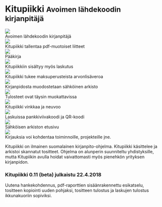 # Kitupiikki <small>Avoimen lähdekoodin kirjanpitäjä</small>

<div class="karuselli">
<div class="karusellissa fade">
 <img src="images/kitupiikkikannettava.png">
  <div class="txt">Avoimen lähdekoodin kirjanpitäjä</div>
</div>
 <div class="karusellissa fade">
  <img src="kirjaus/myllykirjaus.png">
  <div class="txt">Kitupiikki tallentaa pdf-muotoiset liitteet</div>
 </div>
 <div class="karusellissa fade">
  <img src="images/paakirja.png">
  <div class="txt">Pääkirja</div>
 </div>
 <div class="karusellissa fade">
  <img src="laskutus/luettelo.png">
  <div class="txt">Kitupiikkiin sisältyy myös laskutus</div>
 </div>
 <div class="karusellissa fade">
  <img src="images/maksualv.png">
  <div class="txt">Kitupiikki tukee maksuperusteista arvonlisäveroa</div>
 </div>
 <div class="karusellissa fade">
  <img src="images/arkisto.png">
  <div class="txt">Kirjanpidosta muodostetaan sähköinen arkisto</div>
 </div>
 <div class="karusellissa fade">
  <img src="images/raportinmuokkaus.png">
  <div class="txt">Tulosteet ovat täysin muokattavissa</div>
 </div>
 <div class="karusellissa fade">
  <img src="aloitus/vinkit7.png">
  <div class="txt">Kitupiikki vinkkaa ja neuvoo</div>
 </div>
 <div class="karusellissa fade">
  <img src="images/viivakoodi.png">
  <div class="txt">Laskuissa pankkiviivakoodi ja QR-koodi</div>
 </div>
 <div class="karusellissa fade">
  <img src="images/arkisto1.png">
  <div class="txt">Sähköisen arkiston etusivu</div>
 </div>
 <div class="karusellissa fade">
  <img src="maaritykset/kohdennukset/kohdennukset.png">
  <div class="txt">Kirjauksia voi kohdentaa toiminnoille, projekteille jne.</div>
 </div>
</div>


Kitupiikki on ilmainen suomalainen kirjanpito-ohjelma. Kitupiikki käsittelee ja arkistoi skannatut tositteet. Ohjelma on alunperin suunniteltu yhdistyksille, mutta Kitupiikin avulla hoidat vaivattomasti myös pienehkön yrityksen kirjanpidon.

<div class="asennusinfo">
<h3>Kitupiikki 0.11 (beta) julkaistu 22.4.2018</h3>
Uutena hankekohdennus, pdf-raporttien sisäänrakennettu esikatselu, tositteen kopiointi uuden pohjaksi, tositteen tulostus ja laskujen tulostus ikkunakuoriin sopiviksi.

<div class="asennuslaatikko">
<a href="asennus" style="color:white;"><span class="fa fa-download"></span> Lataa Kitupiikki <span class="fa fa-windows"></span> <span class="fa fa-linux"></span></a>
</div>

</div>

<script>
var slideIndex = 0;
showSlides();

function showSlides() {
    var i;
    var slides = document.getElementsByClassName("karusellissa");
    for (i = 0; i < slides.length; i++) {
        slides[i].style.display = "none";
    }
    slides[ Math.floor( Math.random() * slides.length )].style.display = "block";
    setTimeout(showSlides, 5000); // Kuva vaihtuu kahden sekunnin välein
}

</script>
